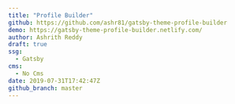 ```yaml
---
title: "Profile Builder"
github: https://github.com/ashr81/gatsby-theme-profile-builder
demo: https://gatsby-theme-profile-builder.netlify.com/
author: Ashrith Reddy
draft: true
ssg:
  - Gatsby
cms:
  - No Cms
date: 2019-07-31T17:42:47Z
github_branch: master
---
```

